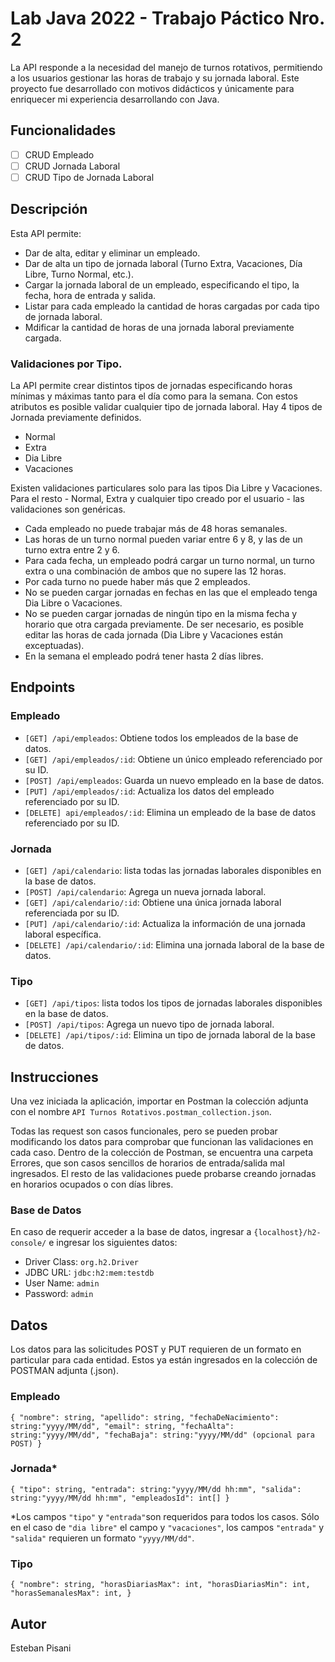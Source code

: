# Lab Java 2022 - Trabajo Páctico Nro. 2
La API responde a la necesidad del manejo de turnos rotativos, permitiendo a los usuarios gestionar las horas de trabajo y su jornada laboral.
Este proyecto fue desarrollado con motivos didácticos y únicamente para enriquecer mi experiencia desarrollando con Java.

## Funcionalidades

- [ ] CRUD Empleado
- [ ] CRUD Jornada Laboral
- [ ] CRUD Tipo de Jornada Laboral

## Descripción

Esta API permite:
- Dar de alta, editar y eliminar un empleado.
- Dar de alta un tipo de jornada laboral (Turno Extra, Vacaciones, Día Libre, Turno Normal,
etc.).
- Cargar la jornada laboral de un empleado, especificando el tipo, la fecha, hora de entrada y
salida.
- Listar para cada empleado la cantidad de horas cargadas por cada tipo de jornada laboral. 
- Mdificar la cantidad de horas de una jornada laboral previamente cargada.

### Validaciones por Tipo.
La API permite crear distintos tipos de jornadas especificando horas mínimas y máximas tanto para el día como para la semana.
Con estos atributos es posible validar cualquier tipo de jornada laboral.
Hay 4 tipos de Jornada previamente definidos.
- Normal
- Extra
- Dia Libre
- Vacaciones

Existen validaciones particulares solo para las tipos Dia Libre y Vacaciones.
Para el resto - Normal, Extra y cualquier tipo creado por el usuario - las validaciones son genéricas.

- Cada empleado no puede trabajar más de 48 horas semanales.
- Las horas de un turno normal pueden variar entre 6 y 8, y las de un turno extra entre 2 y 6.
- Para cada fecha, un empleado podrá cargar un turno normal, un turno extra o una combinación de ambos que no supere
las 12 horas.
- Por cada turno no puede haber más que 2 empleados.
- No se pueden cargar jornadas en fechas en las que el empleado tenga Dia Libre o Vacaciones.
- No se pueden cargar jornadas de ningún tipo en la misma fecha y horario que otra cargada previamente. De ser necesario, es posible editar las horas de cada jornada (Dia Libre y Vacaciones están exceptuadas).
- En la semana el empleado podrá tener hasta 2 días libres.

## Endpoints

### Empleado

- `[GET] /api/empleados`: Obtiene todos los empleados de la base de datos.
- `[GET] /api/empleados/:id`: Obtiene un único empleado referenciado por su ID.
- `[POST] /api/empleados`: Guarda un nuevo empleado en la base de datos.
- `[PUT] /api/empleados/:id`: Actualiza los datos del empleado referenciado por su ID.
- `[DELETE] api/empleados/:id`: Elimina un empleado de la base de datos referenciado por su ID.

### Jornada

- `[GET] /api/calendario`: lista todas las jornadas laborales disponibles en la base de datos.
- `[POST] /api/calendario`: Agrega un nueva jornada laboral.
- `[GET] /api/calendario/:id`: Obtiene una única jornada laboral referenciada por su ID.
- `[PUT] /api/calendario/:id`: Actualiza la información de una jornada laboral específica.
- `[DELETE] /api/calendario/:id`: Elimina una jornada laboral de la base de datos.

### Tipo

- `[GET] /api/tipos`: lista todos los tipos de jornadas laborales disponibles en la base de datos.
- `[POST] /api/tipos`: Agrega un nuevo tipo de jornada laboral.
- `[DELETE] /api/tipos/:id`: Elimina un tipo de jornada laboral de la base de datos.

## Instrucciones
Una vez iniciada la aplicación, importar en Postman la colección adjunta con el nombre `API Turnos Rotativos.postman_collection.json`.

Todas las request son casos funcionales, pero se pueden probar modificando los datos para comprobar que funcionan las validaciones en cada caso. Dentro de la colección de Postman, se encuentra una carpeta Errores, que son casos sencillos de horarios de entrada/salida mal ingresados.
El resto de las validaciones puede probarse creando jornadas en horarios ocupados o con días libres.

### Base de Datos
En caso de requerir acceder a la base de datos, ingresar a `{localhost}/h2-console/` e ingresar los siguientes datos:
- Driver Class: `org.h2.Driver`
- JDBC URL: `jdbc:h2:mem:testdb`
- User Name: `admin`
- Password: `admin`
## Datos
Los datos para las solicitudes POST y PUT requieren de un formato en particular para cada entidad.
Estos ya están ingresados en la colección de POSTMAN adjunta (.json).
### Empleado
`
{
  "nombre": string,
  "apellido": string,
  "fechaDeNacimiento": string:"yyyy/MM/dd",
  "email": string,
  "fechaAlta": string:"yyyy/MM/dd",
  "fechaBaja": string:"yyyy/MM/dd" (opcional para POST)
 }
 `
 ### Jornada*
 `
{
  "tipo": string,
  "entrada": string:"yyyy/MM/dd hh:mm",
  "salida": string:"yyyy/MM/dd hh:mm",
  "empleadosId": int[]
 }
 `
 
  *Los campos `"tipo"` y `"entrada"`son requeridos para todos los casos. Sólo en el caso de `"dia libre"` el campo y `"vacaciones"`, los campos `"entrada"` y `"salida"` requieren un formato `"yyyy/MM/dd"`.

 ### Tipo
 `
{
  "nombre": string,
  "horasDiariasMax": int,
  "horasDiariasMin": int,
  "horasSemanalesMax": int,
 }
 `

## Autor
Esteban Pisani
